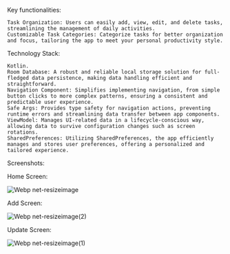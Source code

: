 Key functionalities:

    Task Organization: Users can easily add, view, edit, and delete tasks, streamlining the management of daily activities.
    Customizable Task Categories: Categorize tasks for better organization and focus, tailoring the app to meet your personal productivity style.

Technology Stack:

    Kotlin.
    Room Database: A robust and reliable local storage solution for full-fledged data persistence, making data handling efficient and straightforward.
    Navigation Component: Simplifies implementing navigation, from simple button clicks to more complex patterns, ensuring a consistent and predictable user experience.
    Safe Args: Provides type safety for navigation actions, preventing runtime errors and streamlining data transfer between app components.
    ViewModel: Manages UI-related data in a lifecycle-conscious way, allowing data to survive configuration changes such as screen rotations.
    SharedPreferences: Utilizing SharedPreferences, the app efficiently manages and stores user preferences, offering a personalized and tailored experience.
Screenshots:

 Home Screen: 
    
![Webp net-resizeimage](https://github.com/AhmedRaba/MyTodo/assets/83189595/d24b2245-a607-4c62-9a11-de097ea38a5d)
    
Add Screen: 
    
![Webp net-resizeimage(2)](https://github.com/AhmedRaba/MyTodo/assets/83189595/cc9a830c-9faf-40d6-a2bc-809a59d0f94d)

Update Screen:

![Webp net-resizeimage(1)](https://github.com/AhmedRaba/MyTodo/assets/83189595/e90f58b8-5361-4890-8222-30f70980da8a)



